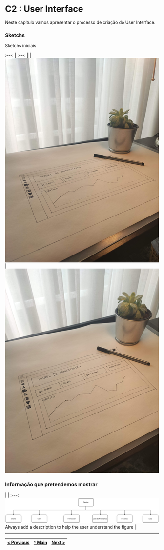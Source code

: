 # C2 : User Interface

Neste capitulo vamos apresentar o processo de criação do User Interface.


### Sketchs

Sketchs iniciais


:---: | :---:
|||
![Planeamento do layout da app](images/image02.jpg) | ![Planeamento do layout da app](images/image01.jpg)




### Informação que pretendemos mostrar

| |
:---:
![An alternative description](images/imagem03.png)
Always add a description to help the user understand the figure |


---
[< Previous](c1.md) | [^ Main](https://github.com/exemploTrabalho/report) | [Next >](c3.md)
:--- | :---: | ---: 
